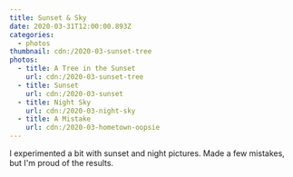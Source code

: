 ```yaml
---
title: Sunset & Sky
date: 2020-03-31T12:00:00.893Z
categories:
  - photos
thumbnail: cdn:/2020-03-sunset-tree
photos:
  - title: A Tree in the Sunset
    url: cdn:/2020-03-sunset-tree
  - title: Sunset
    url: cdn:/2020-03-sunset
  - title: Night Sky
    url: cdn:/2020-03-night-sky
  - title: A Mistake
    url: cdn:/2020-03-hometown-oopsie
---
```


I experimented a bit with sunset and night pictures. Made a few mistakes, but I'm proud of the results.
